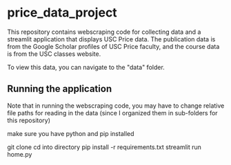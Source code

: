 # price_data_project

This repository contains webscraping code for collecting data and a streamlit application that displays USC Price data.
The publication data is from the Google Scholar profiles of USC Price faculty, and the course data is from the USC classes website.

To view this data, you can navigate to the "data" folder.

## Running the application

Note that in running the webscraping code, you may have to change relative file paths for reading in the data (since I organized them in sub-folders for this repository)

make sure you have python and pip installed

git clone
cd into directory
pip install -r requirements.txt
streamlit run home.py

